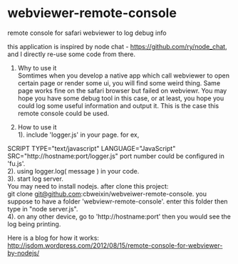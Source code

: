 webviewer-remote-console
========================

remote console for safari webviewer to log debug info<br/>

this application is inspired by node chat - https://github.com/ry/node_chat, and I directly re-use some code from there.<br/>

1. Why to use it<br/>
Somtimes when you develop a native app which call webviewer to open certain page or render some ui, you will find some weird thing. Same page works fine on the safari browser but failed on webviewr. You may hope you have some debug tool in this case, or at least, you hope you could log some useful information and output it. This is the case this remote console could be used. 

2. How to use it<br/>
	1). include 'logger.js' in your page. for ex,<br/>
	<blockquote>
SCRIPT TYPE="text/javascript" LANGUAGE="JavaScript" SRC="http://hostname:port/logger.js"</blockquote>
	port number could be configured in 'fu.js'.<br/>
	2). using logger.log( message ) in your code.<br/>
	3). start log server.<br/>
	You may need to install nodejs. after clone this project:<br/>
	git clone git@github.com:cbweixin/webveiwer-remote-console. you suppose to have a folder 'webviewr-remote-console'. enter this folder then type in "node server.js". <br/>
	4). on any other device, go to 'http://hostname:port' then you would see the log being printing. <br/>


Here is a blog for how it works:
http://jsdom.wordpress.com/2012/08/15/remote-console-for-webviewer-by-nodejs/


	
